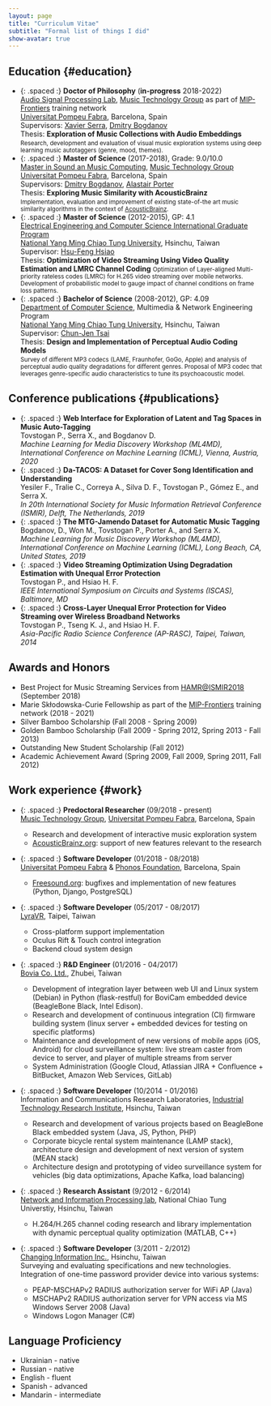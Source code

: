 ```yaml
---
layout: page
title: "Curriculum Vitae"
subtitle: "Formal list of things I did"
show-avatar: true
---
```


<!-- Quick links: 
<a href="#education" class="btn btn-primary">Education</a>
<a href="#publications" class="btn btn-primary">Publications</a>
<a href="#work" class="btn btn-primary">Work</a> -->

## Education {#education}

* {: .spaced :} **Doctor of Philosophy** (**in-progress** 2018-2022)  
  [Audio Signal Processing Lab](https://www.upf.edu/web/mtg/audio-signal-processing-lab), [Music Technology Group](https://www.upf.edu/web/mtg) as part of [MIP-Frontiers](https://mip-frontiers.eu/) training network  
  [Universitat Pompeu Fabra](https://www.upf.edu/), Barcelona, Spain  
  Supervisors: [Xavier Serra](https://www.upf.edu/web/xavier-serra), [Dmitry Bogdanov](https://dbogdanov.github.io/)  
  Thesis: **Exploration of Music Collections with Audio Embeddings**  
  <small>Research, development and evaluation of visual music exploration systems using deep learning music autotaggers (genre, mood, themes).</small>
* {: .spaced :} **Master of Science** (2017-2018), Grade: 9.0/10.0  
  [Master in Sound an Music Computing](https://www.upf.edu/web/smc), [Music Technology Group](https://www.upf.edu/web/mtg)  
  [Universitat Pompeu Fabra](https://www.upf.edu/), Barcelona, Spain  
  Supervisors: [Dmitry Bogdanov](https://dbogdanov.github.io/), [Alastair Porter](http://www.dtic.upf.edu/~aporter/)  
  Thesis: **Exploring Music Similarity with AcousticBrainz**  
  <small>Implementation, evaluation and improvement of existing state-of-the art music similarity algorithms in the context of [AcousticBrainz](https://acousticbrainz.org/).</small>
* {: .spaced :} **Master of Science** (2012-2015), GP: 4.1  
  [Electrical Engineering and Computer Science International Graduate Program](https://eecsigp.nycu.edu.tw/)  
  [National Yang Ming Chiao Tung University](https://www.nycu.edu.tw/en/), Hsinchu, Taiwan  
  Supervisor: [Hsu-Feng Hsiao](https://www.cs.nycu.edu.tw/members/detail/hillhsiao)  
  Thesis: **Optimization of Video Streaming Using Video Quality Estimation and LMRC Channel Coding**
  <small>Optimization of Layer-aligned Multi-priority rateless codes (LMRC) for H.265 video streaming over mobile networks. Development of probabilistic model to gauge impact of channel conditions on frame loss patterns.</small>
* {: .spaced :} **Bachelor of Science** (2008-2012), GP: 4.09  
  [Department of Computer Science](https://www.cs.nycu.edu.tw/), Multimedia & Network Engineering Program  
  [National Yang Ming Chiao Tung University](https://www.nycu.edu.tw/en/), Hsinchu, Taiwan  
  Supervisor: [Chun-Jen Tsai](https://www.cs.nycu.edu.tw/members/detail/cjtsai)  
  Thesis: **Design and Implementation of Perceptual Audio Coding Models**  
  <small>Survey of different MP3 codecs (LAME, Fraunhofer, GoGo, Apple) and analysis of perceptual audio quality degradations for different genres. Proposal of MP3 codec that leverages genre-specific audio characteristics to tune its psychoacoustic model.</small>


## Conference publications {#publications}

* {: .spaced :} **Web Interface for Exploration of Latent and Tag Spaces in Music Auto-Tagging**  
  Tovstogan P., Serra X., and Bogdanov D.  
  *Machine Learning for Media Discovery Workshop (ML4MD), International Conference on Machine Learning (ICML), Vienna, Austria, 2020*
* {: .spaced :} **Da-TACOS: A Dataset for Cover Song Identification and Understanding**  
  Yesiler F., Tralie C., Correya A., Silva D. F., Tovstogan P., Gómez E., and Serra X.  
  *In 20th International Society for Music Information Retrieval Conference (ISMIR), Delft, The Netherlands, 2019*
* {: .spaced :} **The MTG-Jamendo Dataset for Automatic Music Tagging**  
  Bogdanov, D., Won M., Tovstogan P., Porter A., and Serra X.  
  *Machine Learning for Music Discovery Workshop (ML4MD), International Conference on Machine Learning (ICML), Long Beach, CA, United States, 2019*
* {: .spaced :} **Video Streaming Optimization Using Degradation Estimation with Unequal Error Protection**  
  Tovstogan P., and Hsiao H. F.  
  *IEEE International Symposium on Circuits and Systems (ISCAS), Baltimore, MD*
* {: .spaced :} **Cross-Layer Unequal Error Protection for Video Streaming over Wireless Broadband Networks**  
  Tovstogan P., Tseng K. J., and Hsiao H. F.  
  *Asia-Pacific Radio Science Conference (AP-RASC), Taipei, Taiwan, 2014*

## Awards and Honors

* Best Project for Music Streaming Services from [HAMR@ISMIR2018](https://labrosa.ee.columbia.edu/hamr_ismir2018/) (September 2018)
* Marie Skłodowska-Curie Fellowship as part of the [MIP-Frontiers](https://mip-frontiers.eu/) training network (2018 - 2021)
* Silver Bamboo Scholarship (Fall 2008 - Spring 2009)
* Golden Bamboo Scholarship (Fall 2009 - Spring 2012, Spring 2013 - Fall 2013)
* Outstanding New Student Scholarship (Fall 2012)
* Academic Achievement Award (Spring 2009, Fall 2009, Spring 2011, Fall 2012)

## Work experience {#work}

* {: .spaced :} **Predoctoral Researcher** (09/2018 - present)  
  [Music Technology Group](https://www.upf.edu/web/mtg), [Universitat Pompeu Fabra](https://www.upf.edu/), Barcelona, Spain  
    * Research and development of interactive music exploration system
    * [AcousticBrainz.org](http://acousticbrainz.org/): support of new features relevant to the research

* {: .spaced :} **Software Developer** (01/2018 - 08/2018)  
  [Universitat Pompeu Fabra](https://www.upf.edu/) & [Phonos Foundation](http://phonos.upf.edu/), Barcelona, Spain  
    * [Freesound.org](https://freesound.org/): bugfixes and implementation of new features (Python, Django, PostgreSQL)

* {: .spaced :} **Software Developer** (05/2017 - 08/2017)  
  [LyraVR](http://lyravr.com/), Taipei, Taiwan
    * Cross-platform support implementation
    * Oculus Rift & Touch control integration
    * Backend cloud system design

* {: .spaced :} **R&D Engineer** (01/2016 - 04/2017)  
  [Bovia Co. Ltd.](https://www.bovicloud.com/), Zhubei, Taiwan
    * Development of integration layer between web UI and Linux system (Debian) in Python (flask-restful) for BoviCam embedded device (BeagleBone Black, Intel Edison).
    * Research and development of continuous integration (CI) firmware building system (linux server + embedded devices for testing on specific platforms)
    * Maintenance and development of new versions of mobile apps (iOS, Android) for cloud surveillance system: live stream caster from device to server, and player of multiple streams from server
    * System Administration (Google Cloud, Atlassian JIRA + Confluence + BitBucket, Amazon Web Services, GitLab)

* {: .spaced :} **Software Developer** (10/2014 - 01/2016)  
  Information and Communications Research Laboratories, [Industrial Technology Research Institute](https://www.itri.org.tw/eng/), Hsinchu, Taiwan
    * Research and development of various projects based on BeagleBone Black embedded system (Java, JS, Python, PHP)
    * Corporate bicycle rental system maintenance (LAMP stack), architecture design and development of next version of system (MEAN stack)
    * Architecture design and prototyping of video surveillance system for vehicles (big data optimizations, Apache Kafka, load balancing)

* {: .spaced :} **Research Assistant** (9/2012 - 6/2014)  
  [Network and Information Processing lab](https://www.cs.nctu.edu.tw/research/multimedia-communication), National Chiao Tung Universtiy, Hsinchu, Taiwan  
    * H.264/H.265 channel coding research and library implementation with dynamic perceptual quality optimization (MATLAB, C++)

* {: .spaced :} **Software Developer** (3/2011 - 2/2012)  
  [Changing Information Inc.](http://www.changingtec.com/), Hsinchu, Taiwan  
  Surveying and evaluating specifications and new technologies. Integration of one-time password provider device into various systems:
    * PEAP-MSCHAPv2 RADIUS authorization server for WiFi AP (Java)
    * MSCHAPv2 RADIUS authorization server for VPN access via MS Windows Server 2008 (Java)
    * Windows Logon Manager (C#)  

## Language Proficiency

* Ukrainian - native
* Russian - native
* English - fluent
* Spanish - advanced
* Mandarin - intermediate

